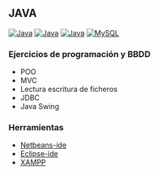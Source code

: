 ## JAVA
[![Java](https://img.shields.io/badge/Java-red?style=for-the-badge&label=JDK&logoColor=white&labelColor=101010)](https://github.com/Alberto-mt/Java)
[![Java](https://img.shields.io/badge/Java_JDBC-red?style=for-the-badge&label=Java&logoColor=white&labelColor=101010)](https://github.com/Alberto-mt/Java)
[![Java](https://img.shields.io/badge/Java_Swing-red?style=for-the-badge&label=Java&logoColor=white&labelColor=101010)](https://github.com/Alberto-mt/Java)
[![MySQL](https://img.shields.io/badge/MySQL-4479A1?style=for-the-badge&logo=mysql&logoColor=white&labelColor=101010)](https://github.com/Alberto-mt/Java)

### Ejercicios de programación y BBDD
- POO
- MVC
- Lectura escritura de ficheros
- JDBC
- Java Swing

### Herramientas
- [Netbeans-ide](https://netbeans.apache.org/)
- [Eclipse-ide](https://www.eclipse.org/)
- [XAMPP](https://www.apachefriends.org/)
